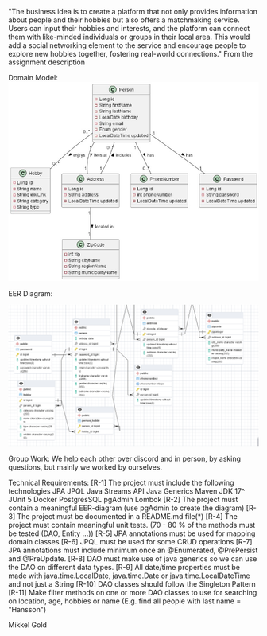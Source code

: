 "The business idea is to create a platform that not only provides information 
about people and their hobbies but also offers a matchmaking service. 
Users can input their hobbies and interests, and the platform can connect 
them with like-minded individuals or groups in their local area. 
This would add a social networking element to the service and encourage 
people to explore new hobbies together, fostering real-world connections." From the assignment description


Domain Model:
![img.png](img.png)

EER Diagram:

![img_1.png](img_1.png)



Group Work: 
We help each other over discord and in person, by asking questions, 
but mainly we worked by ourselves.


Technical Requirements:
    [R-1] The project must include the following technologies
        JPA
        JPQL
        Java Streams API
        Java Generics
        Maven
        JDK 17^
        JUnit 5
        Docker
        PostgresSQL
        pgAdmin
        Lombok
    [R-2] The project must contain a meaningful EER-diagram (use pgAdmin to create the diagram)
    [R-3] The project must be documented in a README.md file(*)
    [R-4] The project must contain meaningful unit tests. (70 - 80 % of the methods must be tested (DAO, Entity ...))
    [R-5] JPA annotations must be used for mapping domain classes
    [R-6] JPQL must be used for some CRUD operations
    [R-7] JPA annotations must include minimum once an @Enumerated, @PrePersist and @PreUpdate.
    [R-8] DAO must make use of java generics so we can use the DAO on different data types.
    [R-9] All date/time properties must be made with java.time.LocalDate, java.time.Date or java.time.LocalDateTime and not just a String
    [R-10] DAO classes should follow the Singleton Pattern
    [R-11] Make filter methods on one or more DAO classes to use for searching on location, age, hobbies or name (E.g. find all people with last name = "Hansson")



Mikkel Gold
